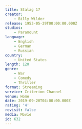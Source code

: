 ```yaml
---
title: Stalag 17
creator:
    - Billy Wilder
release: 1953-05-29T00:00:00.000Z
studios:
    - Paramount
language:
    - English
    - German
    - Russian
country:
    - United States
length: 120
genre:
    - War
    - Comedy
    - Thriller
format: Streaming
service: Criterion Channel
venue: Home
date: 2019-09-20T04:00:00.000Z
rating: '4'
revisit: false
media: Movie
id: 632
---
```



